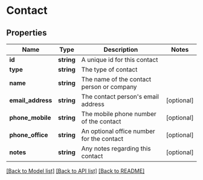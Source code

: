 # Contact

## Properties
Name | Type | Description | Notes
------------ | ------------- | ------------- | -------------
**id** | **string** | A unique id for this contact | 
**type** | **string** | The type of contact | 
**name** | **string** | The name of the contact person or company | 
**email_address** | **string** | The contact person&#39;s email address | [optional] 
**phone_mobile** | **string** | The mobile phone number of the contact | [optional] 
**phone_office** | **string** | An optional office number for the contact | [optional] 
**notes** | **string** | Any notes regarding this contact | [optional] 

[[Back to Model list]](../README.md#documentation-for-models) [[Back to API list]](../README.md#documentation-for-api-endpoints) [[Back to README]](../README.md)


